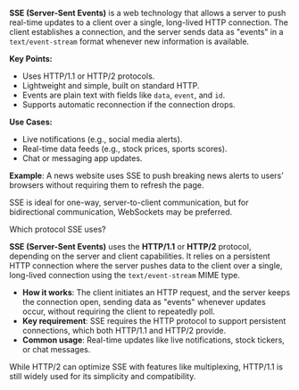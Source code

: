 **SSE (Server-Sent Events)** is a web technology that allows a server to push real-time updates to a client over a single, long-lived HTTP connection. The client establishes a connection, and the server sends data as "events" in a `text/event-stream` format whenever new information is available.

**Key Points:**
- Uses HTTP/1.1 or HTTP/2 protocols.
- Lightweight and simple, built on standard HTTP.
- Events are plain text with fields like `data`, `event`, and `id`.
- Supports automatic reconnection if the connection drops.

**Use Cases:**
- Live notifications (e.g., social media alerts).
- Real-time data feeds (e.g., stock prices, sports scores).
- Chat or messaging app updates.

**Example**: A news website uses SSE to push breaking news alerts to users’ browsers without requiring them to refresh the page.

SSE is ideal for one-way, server-to-client communication, but for bidirectional communication, WebSockets may be preferred.


Which protocol SSE uses?

**SSE (Server-Sent Events)** uses the **HTTP/1.1** or **HTTP/2** protocol, depending on the server and client capabilities. It relies on a persistent HTTP connection where the server pushes data to the client over a single, long-lived connection using the `text/event-stream` MIME type.

- **How it works**: The client initiates an HTTP request, and the server keeps the connection open, sending data as "events" whenever updates occur, without requiring the client to repeatedly poll.
- **Key requirement**: SSE requires the HTTP protocol to support persistent connections, which both HTTP/1.1 and HTTP/2 provide.
- **Common usage**: Real-time updates like live notifications, stock tickers, or chat messages.

While HTTP/2 can optimize SSE with features like multiplexing, HTTP/1.1 is still widely used for its simplicity and compatibility.